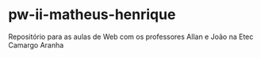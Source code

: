 # pw-ii-matheus-henrique
Repositório para as aulas de Web com os professores Allan e João na Etec Camargo Aranha 
